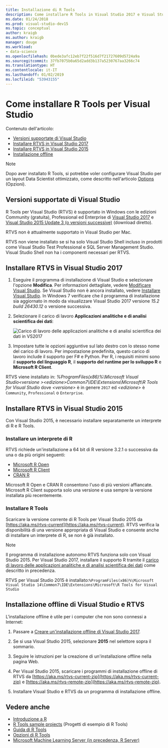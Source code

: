 ```yaml
---
title: Installazione di R Tools
description: Come installare R Tools in Visual Studio 2017 e Visual Studio 2015, comprese le installazioni offline.
ms.date: 01/24/2018
ms.prod: visual-studio-dev15
ms.topic: conceptual
author: kraigb
ms.author: kraigb
manager: douge
ms.workload:
- data-science
ms.openlocfilehash: 0bede3afc12eb7f22f516d7f21727609d5724a9a
ms.sourcegitcommit: 37fb7075b0a65d2add3b137a5230767aa3266c74
ms.translationtype: HT
ms.contentlocale: it-IT
ms.lasthandoff: 01/02/2019
ms.locfileid: "53943155"
---
```

# <a name="how-to-install-r-tools-for-visual-studio"></a>Come installare R Tools per Visual Studio

Contenuto dell'articolo:

- [Versioni supportate di Visual Studio](#supported-versions-of-visual-studio)
- [Installare RTVS in Visual Studio 2017](#installing-rtvs-in-visual-studio-2017)
- [Installare RTVS in Visual Studio 2015](#installing-rtvs-in-visual-studio-2015)
- [Installazione offline](#offline-installation-of-visual-studio-and-rtvs)

> [!Note]
> Dopo aver installato R Tools, si potrebbe voler configurare Visual Studio per un layout Data Scientist ottimizzato, come descritto nell'articolo [Options](options-for-r-tools-in-visual-studio.md) (Opzioni).

## <a name="supported-versions-of-visual-studio"></a>Versioni supportate di Visual Studio

R Tools per Visual Studio (RTVS) è supportato in Windows con le edizioni Community (gratuita), Professional ed Enterprise di [Visual Studio 2017](https://visualstudio.microsoft.com/downloads/?utm_medium=microsoft&utm_source=docs.microsoft.com&utm_campaign=button+cta&utm_content=download+vs2017) e [Visual Studio 2015 Update 3 (o versioni successive)](http://go.microsoft.com/fwlink/?LinkId=691129) (download diretto).

RTVS non è attualmente supportato in Visual Studio per Mac.

RTVS non viene installato se si ha solo Visual Studio Shell incluso in prodotti come Visual Studio Test Professional e SQL Server Management Studio. Visual Studio Shell non ha i componenti necessari per RTVS.

## <a name="install-rtvs-in-visual-studio-2017"></a>Installare RTVS in Visual Studio 2017

1. Eseguire il programma di installazione di Visual Studio e selezionare l'opzione **Modifica**. Per informazioni dettagliate, vedere [Modificare Visual Studio](../install/modify-visual-studio.md). Se Visual Studio non è ancora installato, vedere [Installare Visual Studio](../install/install-visual-studio.md). In Windows 7 verificare che il programma di installazione sia aggiornato in modo da visualizzare Visual Studio 2017 versione *15.2 build 26430.12* o versione successiva.

1. Selezionare il carico di lavoro **Applicazioni analitiche e di analisi scientifica dei dati**:

    ![Carico di lavoro delle applicazioni analitiche e di analisi scientifica dei dati in VS2017](media/installation-data-science-workload.png)

1. Impostare tutte le opzioni aggiuntive sul lato destro con lo stesso nome del carico di lavoro. Per impostazione predefinita, questo carico di lavoro include il supporto per F# e Python. Per R, i requisiti minimi sono il **supporto del linguaggio R**, il **supporto del runtime per lo sviluppo R** e **Microsoft R Client**.

RTVS viene installato in: *%ProgramFiles(x86)%\Microsoft Visual Studio\<versione >\<edizione>Common7\IDE\Extensions\Microsoft\R Tools for Visual Studio* dove *\<versione>* è in genere `2017` ed *\<edizione>* è `Community`, `Professional` o `Enterprise`.

## <a name="install-rtvs-in-visual-studio-2015"></a>Installare RTVS in Visual Studio 2015

Con Visual Studio 2015, è necessario installare separatamente un interprete di R e R Tools.

### <a name="install-an-r-interpreter"></a>Installare un interprete di R

RTVS richiede un'installazione a 64 bit di R versione 3.2.1 o successiva da una o da più origini seguenti:

- [Microsoft R Open](https://mran.microsoft.com/download/)
- [Microsoft R Client](/machine-learning-server/r-client/what-is-microsoft-r-client)
- [CRAN R](https://cran.r-project.org/bin/windows/base/)

Microsoft R Open e CRAN R consentono l'uso di più versioni affiancate. Microsoft R Client supporta solo una versione e usa sempre la versione installata più recentemente.

### <a name="install-the-r-tools"></a>Installare R Tools

Scaricare la versione corrente di R Tools per Visual Studio 2015 da [https://aka.ms/rtvs-current](https://aka.ms/rtvs-current). RTVS verifica la disponibilità di una versione appropriata di Visual Studio e consente anche di installare un interprete di R, se non è già installato.

> [!Note]
> Il programma di installazione autonomo RTVS funziona solo con Visual Studio 2015. Per Visual Studio 2017, installare il supporto R tramite il [carico di lavoro delle applicazioni analitiche e di analisi scientifica dei dati](#installing-rtvs-in-visual-studio-2017) come descritto in precedenza.

RTVS per Visual Studio 2015 è installato:`%ProgramFiles(x86)%\Microsoft Visual Studio 14\Common7\IDE\Extensions\Microsoft\R Tools for Visual Studio`

## <a name="offline-installation-of-visual-studio-and-rtvs"></a>Installazione offline di Visual Studio e RTVS

L'installazione offline è utile per i computer che non sono connessi a Internet:

1. Passare a [Creare un'installazione offline di Visual Studio 2017](../install/create-an-offline-installation-of-visual-studio.md).

1. Se si usa Visual Studio 2015, selezionare **2015** nel selettore sopra il sommario.

1. Seguire le istruzioni per la creazione di un'installazione offline nella pagina Web.

1. Per Visual Studio 2015, scaricare i programmi di installazione offline di RTVS da [https://aka.ms/rtvs-current-zip](https://aka.ms/rtvs-current-zip) e [https://aka.ms/rtvs-remote-zip](https://aka.ms/rtvs-remote-zip).

1. Installare Visual Studio e RTVS da un programma di installazione offline.

## <a name="see-also"></a>Vedere anche

- [Introduzione a R](getting-started-with-r.md)
- [R Tools sample projects](getting-started-samples.md) (Progetti di esempio di R Tools)
- [Guida di R Tools](getting-started-help.md)
- [Opzioni di R Tools](options-for-r-tools-in-visual-studio.md)
- [Microsoft Machine Learning Server (in precedenza, R Server)](/machine-learning-server/)
